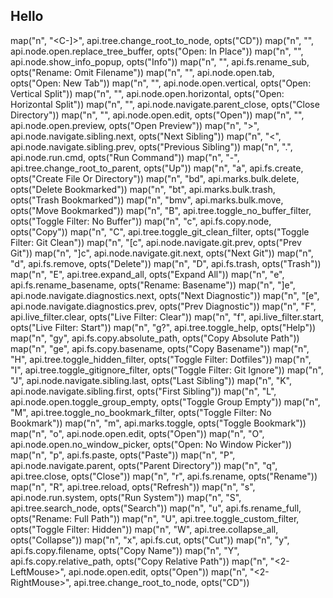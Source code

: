 ## Hello

map("n", "<C-]>",          api.tree.change_root_to_node,       opts("CD"))
map("n", "<C-e>",          api.node.open.replace_tree_buffer,  opts("Open: In Place"))
map("n", "<C-k>",          api.node.show_info_popup,           opts("Info"))
map("n", "<C-r>",          api.fs.rename_sub,                  opts("Rename: Omit Filename"))
map("n", "<C-t>",          api.node.open.tab,                  opts("Open: New Tab"))
map("n", "<C-v>",          api.node.open.vertical,             opts("Open: Vertical Split"))
map("n", "<C-x>",          api.node.open.horizontal,           opts("Open: Horizontal Split"))
map("n", "<BS>",           api.node.navigate.parent_close,     opts("Close Directory"))
map("n", "<CR>",           api.node.open.edit,                 opts("Open"))
map("n", "<Tab>",          api.node.open.preview,              opts("Open Preview"))
map("n", ">",              api.node.navigate.sibling.next,     opts("Next Sibling"))
map("n", "<",              api.node.navigate.sibling.prev,     opts("Previous Sibling"))
map("n", ".",              api.node.run.cmd,                   opts("Run Command"))
map("n", "-",              api.tree.change_root_to_parent,     opts("Up"))
map("n", "a",              api.fs.create,                      opts("Create File Or Directory"))
map("n", "bd",             api.marks.bulk.delete,              opts("Delete Bookmarked"))
map("n", "bt",             api.marks.bulk.trash,               opts("Trash Bookmarked"))
map("n", "bmv",            api.marks.bulk.move,                opts("Move Bookmarked"))
map("n", "B",              api.tree.toggle_no_buffer_filter,   opts("Toggle Filter: No Buffer"))
map("n", "c",              api.fs.copy.node,                   opts("Copy"))
map("n", "C",              api.tree.toggle_git_clean_filter,   opts("Toggle Filter: Git Clean"))
map("n", "[c",             api.node.navigate.git.prev,         opts("Prev Git"))
map("n", "]c",             api.node.navigate.git.next,         opts("Next Git"))
map("n", "d",              api.fs.remove,                      opts("Delete"))
map("n", "D",              api.fs.trash,                       opts("Trash"))
map("n", "E",              api.tree.expand_all,                opts("Expand All"))
map("n", "e",              api.fs.rename_basename,             opts("Rename: Basename"))
map("n", "]e",             api.node.navigate.diagnostics.next, opts("Next Diagnostic"))
map("n", "[e",             api.node.navigate.diagnostics.prev, opts("Prev Diagnostic"))
map("n", "F",              api.live_filter.clear,              opts("Live Filter: Clear"))
map("n", "f",              api.live_filter.start,              opts("Live Filter: Start"))
map("n", "g?",             api.tree.toggle_help,               opts("Help"))
map("n", "gy",             api.fs.copy.absolute_path,          opts("Copy Absolute Path"))
map("n", "ge",             api.fs.copy.basename,               opts("Copy Basename"))
map("n", "H",              api.tree.toggle_hidden_filter,      opts("Toggle Filter: Dotfiles"))
map("n", "I",              api.tree.toggle_gitignore_filter,   opts("Toggle Filter: Git Ignore"))
map("n", "J",              api.node.navigate.sibling.last,     opts("Last Sibling"))
map("n", "K",              api.node.navigate.sibling.first,    opts("First Sibling"))
map("n", "L",              api.node.open.toggle_group_empty,   opts("Toggle Group Empty"))
map("n", "M",              api.tree.toggle_no_bookmark_filter, opts("Toggle Filter: No Bookmark"))
map("n", "m",              api.marks.toggle,                   opts("Toggle Bookmark"))
map("n", "o",              api.node.open.edit,                 opts("Open"))
map("n", "O",              api.node.open.no_window_picker,     opts("Open: No Window Picker"))
map("n", "p",              api.fs.paste,                       opts("Paste"))
map("n", "P",              api.node.navigate.parent,           opts("Parent Directory"))
map("n", "q",              api.tree.close,                     opts("Close"))
map("n", "r",              api.fs.rename,                      opts("Rename"))
map("n", "R",              api.tree.reload,                    opts("Refresh"))
map("n", "s",              api.node.run.system,                opts("Run System"))
map("n", "S",              api.tree.search_node,               opts("Search"))
map("n", "u",              api.fs.rename_full,                 opts("Rename: Full Path"))
map("n", "U",              api.tree.toggle_custom_filter,      opts("Toggle Filter: Hidden"))
map("n", "W",              api.tree.collapse_all,              opts("Collapse"))
map("n", "x",              api.fs.cut,                         opts("Cut"))
map("n", "y",              api.fs.copy.filename,               opts("Copy Name"))
map("n", "Y",              api.fs.copy.relative_path,          opts("Copy Relative Path"))
map("n", "<2-LeftMouse>",  api.node.open.edit,                 opts("Open"))
map("n", "<2-RightMouse>", api.tree.change_root_to_node,       opts("CD"))
